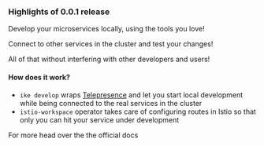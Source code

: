 ### Highlights of 0.0.1 release

Develop your microservices locally, using the tools you love!

Connect to other services in the cluster and test your changes!

All of that without interfering with other developers and users!

#### How does it work?

- `ike develop` wraps [Telepresence](https://telepresence.io) and let you start local development while being connected to the real services in the cluster
- `istio-workspace` operator takes care of configuring routes in Istio so that only you can hit your service under development

For more head over the the official docs
